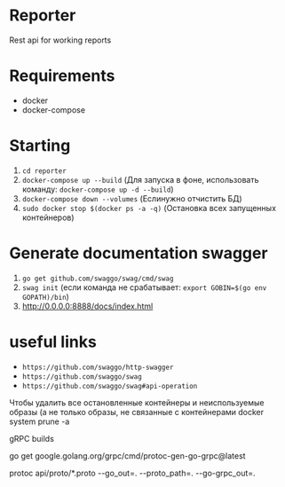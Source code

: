 # Reporter
Rest api for working reports

# Requirements

- docker
- docker-compose

# Starting

1) ```cd reporter```
2) ```docker-compose up --build``` (Для запуска в фоне, использовать команду: ```docker-compose up -d --build```)
3) ```docker-compose down --volumes``` (Еслинужно отчистить БД)
4) `sudo docker stop $(docker ps -a -q)` (Остановка всех запущенных контейнеров)
# Generate documentation swagger

1) ```go get github.com/swaggo/swag/cmd/swag```
2) ```swag init``` (если команда не срабатывает: ```export GOBIN=$(go env GOPATH)/bin```)
3) http://0.0.0.0:8888/docs/index.html

# useful links
- `https://github.com/swaggo/http-swagger`
- `https://github.com/swaggo/swag`
- `https://github.com/swaggo/swag#api-operation`


Чтобы удалить все остановленные контейнеры и неиспользуемые образы (а не только образы, не связанные с контейнерами
docker system prune -a

gRPC builds

go get google.golang.org/grpc/cmd/protoc-gen-go-grpc@latest

protoc api/proto/*.proto --go_out=. --proto_path=. --go-grpc_out=.
